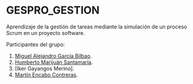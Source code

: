 # GESPRO_GESTION

Aprendizaje de la gestión de tareas mediante la simulación de un proceso Scrum en un proyecto software.

Participantes del grupo:
1. [Miguel Alejandro García Bilbao](https://github.com/miguelgcb).
2. [Humberto Marijuán Santamaría](https://github.com/humbertoms99).
3. [Iker Gayangos Merino].
4. [Martín Encabo Contreras](https://github.com/mecyc).

